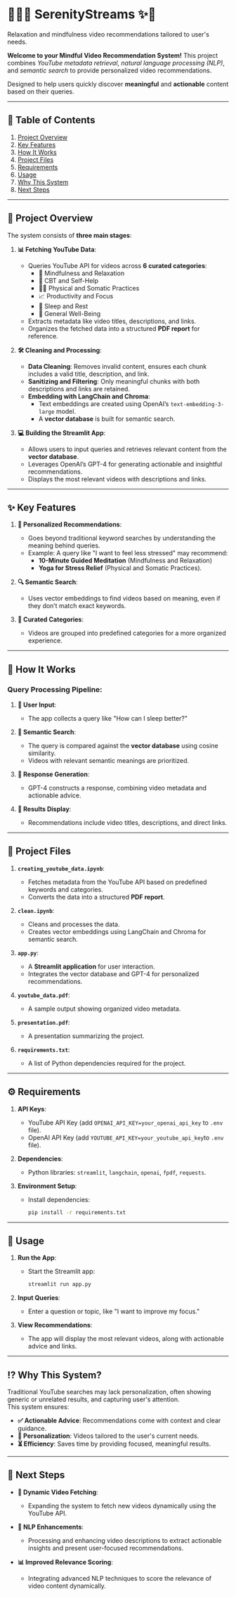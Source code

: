 # 🧘💆‍♂️ SerenityStreams ✨🎥
Relaxation and mindfulness video recommendations tailored to user's needs.

**Welcome to your Mindful Video Recommendation System!**
This project combines *YouTube metadata retrieval*, *natural language processing (NLP)*, and *semantic search* to provide personalized video recommendations. 

Designed to help users quickly discover **meaningful** and **actionable** content based on their queries.

---

## 📑 Table of Contents

1. [Project Overview](#/project-overview)
2. [Key Features](#/key-features)
3. [How It Works](#/how-it-works)
4. [Project Files](#-project-files)
5. [Requirements](#-requirements)
6. [Usage](#-usage)
7. [Why This System](#-why-this-system)
8. [Next Steps](#-next-steps)

---

## 📖 Project Overview

The system consists of **three main stages**:

1. **📊 Fetching YouTube Data**:
   - Queries YouTube API for videos across **6 curated categories**:  
     - 🧘 Mindfulness and Relaxation  
     - 📝 CBT and Self-Help  
     - 🤸‍♂️ Physical and Somatic Practices  
     - 📈 Productivity and Focus  
     - 🌙 Sleep and Rest  
     - 💖 General Well-Being  
   - Extracts metadata like video titles, descriptions, and links.  
   - Organizes the fetched data into a structured **PDF report** for reference.

2. **🛠️ Cleaning and Processing**:
   - **Data Cleaning**: Removes invalid content, ensures each chunk includes a valid title, description, and link.  
   - **Sanitizing and Filtering**: Only meaningful chunks with both descriptions and links are retained.  
   - **Embedding with LangChain and Chroma**:  
     - Text embeddings are created using OpenAI’s `text-embedding-3-large` model.  
     - A **vector database** is built for semantic search.

3. **💻 Building the Streamlit App**:
   - Allows users to input queries and retrieves relevant content from the **vector database**.  
   - Leverages OpenAI’s GPT-4 for generating actionable and insightful recommendations.  
   - Displays the most relevant videos with descriptions and links.

---

## ✨ Key Features

1. **🎯 Personalized Recommendations**:
   - Goes beyond traditional keyword searches by understanding the meaning behind queries.  
   - Example: A query like "I want to feel less stressed" may recommend:  
     - **10-Minute Guided Meditation** (Mindfulness and Relaxation)  
     - **Yoga for Stress Relief** (Physical and Somatic Practices).  

2. **🔍 Semantic Search**:
   - Uses vector embeddings to find videos based on meaning, even if they don’t match exact keywords.  

3. **📂 Curated Categories**:
   - Videos are grouped into predefined categories for a more organized experience.

---

## 🤔 How It Works

### Query Processing Pipeline:

1. **💬 User Input**:
   - The app collects a query like "How can I sleep better?"

2. **🔗 Semantic Search**:
   - The query is compared against the **vector database** using cosine similarity.  
   - Videos with relevant semantic meanings are prioritized.

3. **🧠 Response Generation**:
   - GPT-4 constructs a response, combining video metadata and actionable advice.

4. **📜 Results Display**:
   - Recommendations include video titles, descriptions, and direct links.

---

## 📂 Project Files

1. **`creating_youtube_data.ipynb`**:
   - Fetches metadata from the YouTube API based on predefined keywords and categories.  
   - Converts the data into a structured **PDF report**.

2. **`clean.ipynb`**:
   - Cleans and processes the data.  
   - Creates vector embeddings using LangChain and Chroma for semantic search.

3. **`app.py`**:
   - A **Streamlit application** for user interaction.  
   - Integrates the vector database and GPT-4 for personalized recommendations.

4. **`youtube_data.pdf`**:
   - A sample output showing organized video metadata.

5. **`presentation.pdf`**:
   - A presentation summarizing the project.
     
6. **`requirements.txt`**:
   - A list of Python dependencies required for the project.

---

## ⚙️ Requirements

1. **API Keys**:
   - YouTube API Key (add `OPENAI_API_KEY=your_openai_api_key` to `.env` file).  
   - OpenAI API Key (add `YOUTUBE_API_KEY=your_youtube_api_key`to `.env` file).  

2. **Dependencies**:
   - Python libraries: `streamlit`, `langchain`, `openai`, `fpdf`, `requests`.

3. **Environment Setup**:
   - Install dependencies:  
     ```bash
     pip install -r requirements.txt
     ```
---

## 🚀 Usage

1. **Run the App**:
   - Start the Streamlit app:
     ```bash
     streamlit run app.py
     ```

2. **Input Queries**:
   - Enter a question or topic, like "I want to improve my focus."

3. **View Recommendations**:
   - The app will display the most relevant videos, along with actionable advice and links.

---

## ⁉ Why This System?

Traditional YouTube searches may lack personalization, often showing generic or unrelated results, and capturing user's attention.  
This system ensures:
- **✅ Actionable Advice**: Recommendations come with context and clear guidance.
- **🎯 Personalization**: Videos tailored to the user's current needs.
- **⏳ Efficiency**: Saves time by providing focused, meaningful results.

---

## 🚧 Next Steps

- **🔄 Dynamic Video Fetching**:
  - Expanding the system to fetch new videos dynamically using the YouTube API.

- **🧠 NLP Enhancements**:
  - Processing and enhancing video descriptions to extract actionable insights and present user-focused recommendations.

- **📊 Improved Relevance Scoring**:
  - Integrating advanced NLP techniques to score the relevance of video content dynamically.
